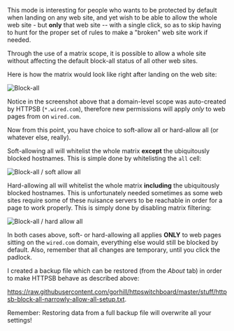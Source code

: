 This mode is interesting for people who wants to be protected by default when landing on any web site, and yet wish to be able to allow the whole web site - but **only** that web site -- with a single click, so as to skip having to hunt for the proper set of rules to make a "broken" web site work if needed.

Through the use of a matrix scope, it is possible to allow a whole site without affecting the default block-all status of all other web sites.

Here is how the matrix would look like right after landing on the web site:

![Block-all](https://raw.githubusercontent.com/gorhill/httpswitchboard/master/doc/img/httpsb-block-all-narrowly-allow-all.png)

Notice in the screenshot above that a domain-level scope was auto-created by HTTPSB (`*.wired.com`), therefore new permissions will apply *only* to web pages from on `wired.com`.

Now from this point, you have choice to soft-allow all or hard-allow all (or whatever else, really).

Soft-allowing all will whitelist the whole matrix **except** the ubiquitously blocked hostnames. This is simple done by whitelisting the `all` cell:

![Block-all / soft allow all](https://raw.githubusercontent.com/gorhill/httpswitchboard/master/doc/img/httpsb-block-all-narrowly-allow-all-soft.png)

Hard-allowing all will whitelist the whole matrix **including** the ubiquitously blocked hostnames. This is unfortunately needed sometimes as some web sites require some of these nuisance servers to be reachable in order for a page to work properly. This is simply done by disabling matrix filtering:

![Block-all / hard allow all](https://raw.githubusercontent.com/gorhill/httpswitchboard/master/doc/img/httpsb-block-all-narrowly-allow-all-hard.png)

In both cases above, soft- or hard-allowing all applies **ONLY** to web pages sitting on the `wired.com` domain, everything else would still be blocked by default. Also, remember that all changes are temporary, until you click the padlock.

I created a backup file which can be restored (from the _About_ tab) in order to make HTTPSB behave as described above:

<https://raw.githubusercontent.com/gorhill/httpswitchboard/master/stuff/httpsb-block-all-narrowly-allow-all-setup.txt>.

Remember: Restoring data from a full backup file will overwrite all your settings!